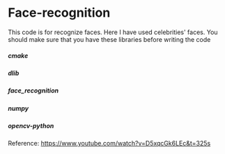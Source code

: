 # Face-recognition

This code is for recognize faces. Here I have used celebrities' faces. You should make sure that you have these libraries before writing the code
##### cmake
##### dlib
##### face_recognition
##### numpy
##### opencv-python

Reference: https://www.youtube.com/watch?v=D5xqcGk6LEc&t=325s
